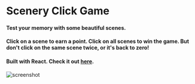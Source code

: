 # Scenery Click Game

#### Test your memory with some beautiful scenes.

#### Click on a scene to earn a point. Click on all scenes to win the game. But don't click on the same scene twice, or it's back to zero!

#### Built with React. Check it out [here](https://warm-atoll-46914.herokuapp.com/).

![screenshot](public/screenshot.png)
